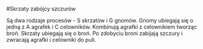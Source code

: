 #Skrzaty zabójcy szczurów

Są dwa rodzaje procesów - S skrzatów i G gnomów. Gnomy ubiegają się o jedną z A agrafek i C celowników. Kombinują agrafki z celownikiem tworząc broń. Skrzaty ubiegają się o broń. Po zdobyciu broni zabijają szczury i zwracają agrafki i celowniki do puli.
